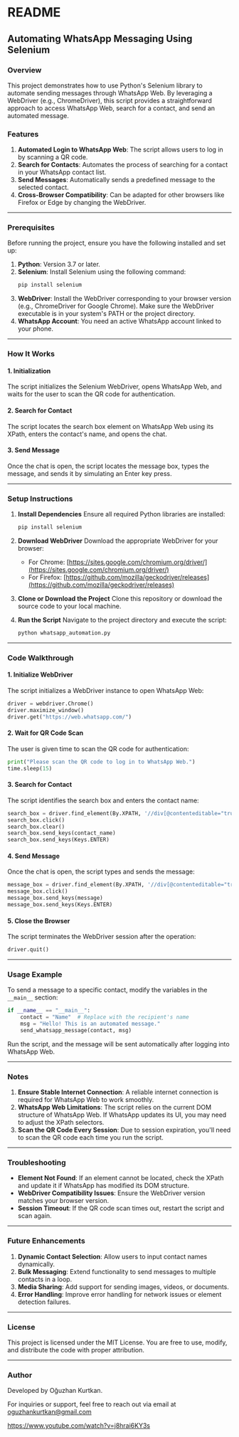 # README

## Automating WhatsApp Messaging Using Selenium

### Overview

This project demonstrates how to use Python's Selenium library to automate sending messages through WhatsApp Web. By leveraging a WebDriver (e.g., ChromeDriver), this script provides a straightforward approach to access WhatsApp Web, search for a contact, and send an automated message.

### Features

1. **Automated Login to WhatsApp Web**: The script allows users to log in by scanning a QR code.
2. **Search for Contacts**: Automates the process of searching for a contact in your WhatsApp contact list.
3. **Send Messages**: Automatically sends a predefined message to the selected contact.
4. **Cross-Browser Compatibility**: Can be adapted for other browsers like Firefox or Edge by changing the WebDriver.

---

### Prerequisites

Before running the project, ensure you have the following installed and set up:

1. **Python**: Version 3.7 or later.
2. **Selenium**: Install Selenium using the following command:
   ```bash
   pip install selenium
   ```
3. **WebDriver**: Install the WebDriver corresponding to your browser version (e.g., ChromeDriver for Google Chrome). Make sure the WebDriver executable is in your system's PATH or the project directory.
4. **WhatsApp Account**: You need an active WhatsApp account linked to your phone.

---

### How It Works

#### 1. **Initialization**
The script initializes the Selenium WebDriver, opens WhatsApp Web, and waits for the user to scan the QR code for authentication.

#### 2. **Search for Contact**
The script locates the search box element on WhatsApp Web using its XPath, enters the contact's name, and opens the chat.

#### 3. **Send Message**
Once the chat is open, the script locates the message box, types the message, and sends it by simulating an Enter key press.

---

### Setup Instructions

1. **Install Dependencies**
   Ensure all required Python libraries are installed:
   ```bash
   pip install selenium
   ```

2. **Download WebDriver**
   Download the appropriate WebDriver for your browser:
   - For Chrome: [https://sites.google.com/chromium.org/driver/](https://sites.google.com/chromium.org/driver/)
   - For Firefox: [https://github.com/mozilla/geckodriver/releases](https://github.com/mozilla/geckodriver/releases)

3. **Clone or Download the Project**
   Clone this repository or download the source code to your local machine.

4. **Run the Script**
   Navigate to the project directory and execute the script:
   ```bash
   python whatsapp_automation.py
   ```

---

### Code Walkthrough

#### 1. **Initialize WebDriver**
The script initializes a WebDriver instance to open WhatsApp Web:
```python
driver = webdriver.Chrome()
driver.maximize_window()
driver.get("https://web.whatsapp.com/")
```

#### 2. **Wait for QR Code Scan**
The user is given time to scan the QR code for authentication:
```python
print("Please scan the QR code to log in to WhatsApp Web.")
time.sleep(15)
```

#### 3. **Search for Contact**
The script identifies the search box and enters the contact name:
```python
search_box = driver.find_element(By.XPATH, '//div[@contenteditable="true"][@data-tab="3"]')
search_box.click()
search_box.clear()
search_box.send_keys(contact_name)
search_box.send_keys(Keys.ENTER)
```

#### 4. **Send Message**
Once the chat is open, the script types and sends the message:
```python
message_box = driver.find_element(By.XPATH, '//div[@contenteditable="true"][@data-tab="10"]')
message_box.click()
message_box.send_keys(message)
message_box.send_keys(Keys.ENTER)
```

#### 5. **Close the Browser**
The script terminates the WebDriver session after the operation:
```python
driver.quit()
```

---

### Usage Example

To send a message to a specific contact, modify the variables in the `__main__` section:

```python
if __name__ == "__main__":
    contact = "Name"  # Replace with the recipient's name
    msg = "Hello! This is an automated message."
    send_whatsapp_message(contact, msg)
```

Run the script, and the message will be sent automatically after logging into WhatsApp Web.

---

### Notes

1. **Ensure Stable Internet Connection**: A reliable internet connection is required for WhatsApp Web to work smoothly.
2. **WhatsApp Web Limitations**: The script relies on the current DOM structure of WhatsApp Web. If WhatsApp updates its UI, you may need to adjust the XPath selectors.
3. **Scan the QR Code Every Session**: Due to session expiration, you'll need to scan the QR code each time you run the script.

---

### Troubleshooting

- **Element Not Found**: If an element cannot be located, check the XPath and update it if WhatsApp has modified its DOM structure.
- **WebDriver Compatibility Issues**: Ensure the WebDriver version matches your browser version.
- **Session Timeout**: If the QR code scan times out, restart the script and scan again.

---

### Future Enhancements

1. **Dynamic Contact Selection**: Allow users to input contact names dynamically.
2. **Bulk Messaging**: Extend functionality to send messages to multiple contacts in a loop.
3. **Media Sharing**: Add support for sending images, videos, or documents.
4. **Error Handling**: Improve error handling for network issues or element detection failures.

---

### License

This project is licensed under the MIT License. You are free to use, modify, and distribute the code with proper attribution.

---

### Author

Developed by Oğuzhan Kurtkan.

For inquiries or support, feel free to reach out via email at oguzhankurtkan@gmail.com

https://www.youtube.com/watch?v=j8hrai6KY3s
